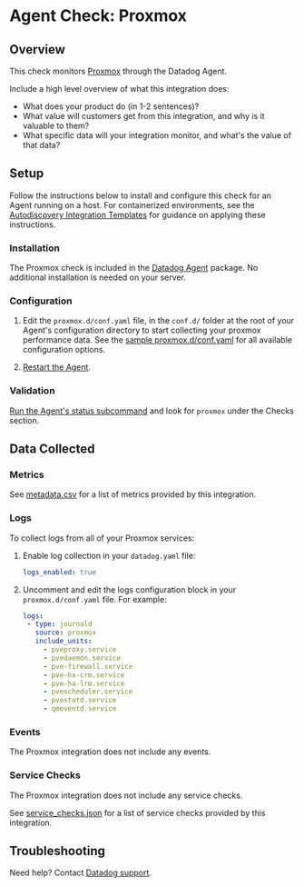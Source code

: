 # Agent Check: Proxmox

## Overview

This check monitors [Proxmox][1] through the Datadog Agent. 

Include a high level overview of what this integration does:
- What does your product do (in 1-2 sentences)?
- What value will customers get from this integration, and why is it valuable to them?
- What specific data will your integration monitor, and what's the value of that data?

## Setup

Follow the instructions below to install and configure this check for an Agent running on a host. For containerized environments, see the [Autodiscovery Integration Templates][3] for guidance on applying these instructions.

### Installation

The Proxmox check is included in the [Datadog Agent][2] package.
No additional installation is needed on your server.

### Configuration

1. Edit the `proxmox.d/conf.yaml` file, in the `conf.d/` folder at the root of your Agent's configuration directory to start collecting your proxmox performance data. See the [sample proxmox.d/conf.yaml][4] for all available configuration options.

2. [Restart the Agent][5].

### Validation

[Run the Agent's status subcommand][6] and look for `proxmox` under the Checks section.

## Data Collected

### Metrics

See [metadata.csv][7] for a list of metrics provided by this integration.

### Logs

To collect logs from all of your Proxmox services:

1. Enable log collection in your `datadog.yaml` file:

   ```yaml
   logs_enabled: true
   ```

2. Uncomment and edit the logs configuration block in your `proxmox.d/conf.yaml` file. For example:

   ```yaml
   logs:
    - type: journald
      source: proxmox
      include_units:
        - pveproxy.service
        - pvedaemon.service
        - pve-firewall.service
        - pve-ha-crm.service
        - pve-ha-lrm.service
        - pvescheduler.service
        - pvestatd.service
        - qmeventd.service
   ```

### Events

The Proxmox integration does not include any events.

### Service Checks

The Proxmox integration does not include any service checks.

See [service_checks.json][8] for a list of service checks provided by this integration.

## Troubleshooting

Need help? Contact [Datadog support][9].


[1]: **LINK_TO_INTEGRATION_SITE**
[2]: https://app.datadoghq.com/account/settings/agent/latest
[3]: https://docs.datadoghq.com/agent/kubernetes/integrations/
[4]: https://github.com/DataDog/integrations-core/blob/master/proxmox/datadog_checks/proxmox/data/conf.yaml.example
[5]: https://docs.datadoghq.com/agent/guide/agent-commands/#start-stop-and-restart-the-agent
[6]: https://docs.datadoghq.com/agent/guide/agent-commands/#agent-status-and-information
[7]: https://github.com/DataDog/integrations-core/blob/master/proxmox/metadata.csv
[8]: https://github.com/DataDog/integrations-core/blob/master/proxmox/assets/service_checks.json
[9]: https://docs.datadoghq.com/help/
